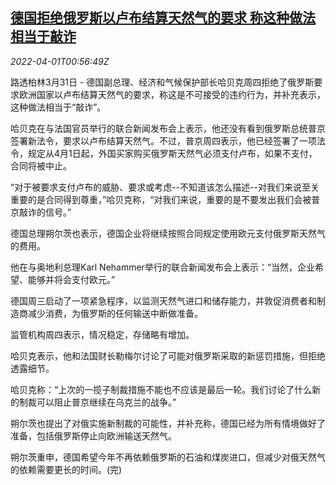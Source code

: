 <!--1648774862000-->
[德国拒绝俄罗斯以卢布结算天然气的要求 称这种做法相当于敲诈](https://cn.reuters.com/article/germany-rejects-rouble-payment-0331-thur-idCNKCS2LT2TH)
------

<div><i>2022-04-01T00:56:49Z</i></div><p>路透柏林3月31日 - 德国副总理、经济和气候保护部长哈贝克周四拒绝了俄罗斯要求欧洲国家以卢布结算天然气的要求，称这是不可接受的违约行为，并补充表示，这种做法相当于“敲诈”。</p><p>哈贝克在与法国官员举行的联合新闻发布会上表示，他还没有看到俄罗斯总统普京签署新法令，要求以卢布结算天然气。不过，普京周四表示，他已经签署了一项法令，规定从4月1日起，外国买家购买俄罗斯天然气必须支付卢布，如果不支付，合同将被中止。</p><p>“对于被要求支付卢布的威胁、要求或考虑--不知道该怎么描述--对我们来说至关重要的是合同得到尊重，”哈贝克称，“对我们来说，重要的是不要发出我们会被普京敲诈的信号。”</p><p>德国总理朔尔茨也表示，德国企业将继续按照合同规定使用欧元支付俄罗斯天然气的费用。</p><p>他在与奥地利总理Karl Nehammer举行的联合新闻发布会上表示：“当然，企业希望、能够并将会支付欧元。”</p><p>德国周三启动了一项紧急程序，以监测天然气进口和储存能力，并敦促消费者和制造商减少消费，为俄罗斯的任何输送中断做准备。</p><p>监管机构周四表示，情况稳定，存储略有增加。</p><p>哈贝克表示，他和法国财长勒梅尔讨论了可能对俄罗斯采取的新惩罚措施，但拒绝透露细节。</p><p>哈贝克称：“上次的一揽子制裁措施不能也不应该是最后一轮。我们讨论了什么新的制裁可以阻止普京继续在乌克兰的战争。”</p><p>朔尔茨也提出了对俄实施新制裁的可能性，并补充称，德国已经为所有情境做好了准备，包括俄罗斯停止向欧洲输送天然气。</p><p>朔尔茨重申，德国希望今年不再依赖俄罗斯的石油和煤炭进口，但减少对俄天然气的依赖需要更长的时间。(完)</p>
